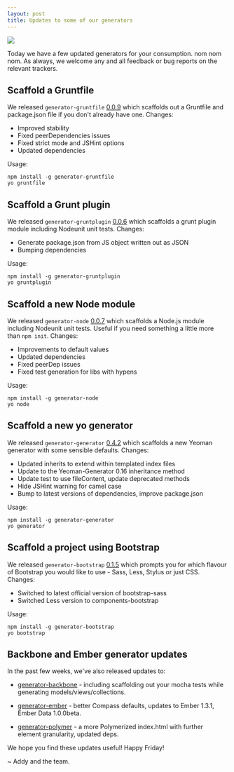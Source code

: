 ```yaml
---
layout: post
title: Updates to some of our generators
---
```


<img src="http://i.imgur.com/hSEppjX.gif"/>

Today we have a few updated generators for your consumption. nom nom nom. As always, we welcome any and all feedback or bug reports on the relevant trackers.

## Scaffold a Gruntfile

We released `generator-gruntfile` [0.0.9](https://github.com/yeoman/generator-gruntfile/releases/tag/v0.0.9) which scaffolds out a Gruntfile and package.json file if you don't already have one. Changes:

* Improved stability
* Fixed peerDependencies issues
* Fixed strict mode and JSHint options
* Updated dependencies

Usage:

```
npm install -g generator-gruntfile
yo gruntfile
```

## Scaffold a Grunt plugin

We released `generator-gruntplugin` [0.0.6](https://github.com/yeoman/generator-gruntplugin/releases/tag/v0.0.6) which scaffolds a grunt plugin module including Nodeunit unit tests. Changes:

* Generate package.json from JS object written out as JSON
* Bumping dependencies

Usage:

```
npm install -g generator-gruntplugin
yo gruntplugin
```

## Scaffold a new Node module

We released `generator-node` [0.0.7](https://github.com/yeoman/generator-node/releases/tag/v0.0.7) which scaffolds a Node.js module including Nodeunit unit tests. Useful if you need something a little more than `npm init`. Changes:

* Improvements to default values
* Updated dependencies
* Fixed peerDep issues
* Fixed test generation for libs with hypens

Usage:

```
npm install -g generator-node
yo node
```

## Scaffold a new yo generator

We released `generator-generator` [0.4.2](https://github.com/yeoman/generator-generator/releases/tag/v0.4.2) which scaffolds a new Yeoman generator with some sensible defaults. Changes:

* Updated inherits to extend within templated index files
* Update to the Yeoman-Generator 0.16 inheritance method
* Update test to use fileContent, update deprecated methods
* Hide JSHint warning for camel case
* Bump to latest versions of dependencies, improve package.json

Usage:

```
npm install -g generator-generator
yo generator
```

## Scaffold a project using Bootstrap

We released `generator-bootstrap` [0.1.5](https://github.com/yeoman/generator-bootstrap/releases/tag/v0.1.5) which prompts you for which flavour of Bootstrap you would like to use - Sass, Less, Stylus or just CSS. Changes:

* Switched to latest official version of bootstrap-sass
* Switched Less version to components-bootstrap

Usage:

```
npm install -g generator-bootstrap
yo bootstrap
```

## Backbone and Ember generator updates

In the past few weeks, we've also released updates to: 

* [generator-backbone](https://github.com/yeoman/generator-backbone/releases) - including scaffolding out your mocha tests while generating models/views/collections.

* [generator-ember](https://github.com/yeoman/generator-ember/releases) - better Compass defaults, updates to Ember 1.3.1, Ember Data 1.0.0beta.

* [generator-polymer](https://github.com/yeoman/generator-polymer/releases) - a more Polymerized index.html with further element granularity, updated deps. 

We hope you find these updates useful! Happy Friday! 

~ Addy and the team.







